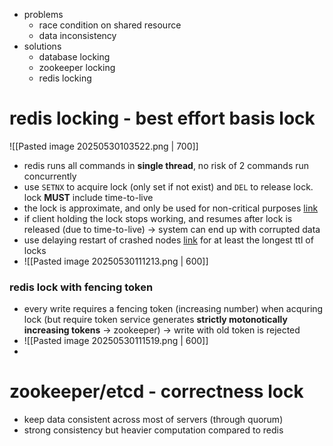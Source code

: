 - problems
	- race condition on shared resource
	- data inconsistency
- solutions
	- database locking
	- zookeeper locking
	- redis locking
# redis locking - best effort basis lock
![[Pasted image 20250530103522.png | 700]]
- redis runs all commands in **single thread**, no risk of 2 commands run concurrently
- use `SETNX` to acquire lock (only set if not exist) and `DEL` to release lock. lock **MUST** include time-to-live
- the lock is approximate, and only be used for non-critical purposes [link](https://martin.kleppmann.com/2016/02/08/how-to-do-distributed-locking.html)
- if client holding the lock stops working, and resumes after lock is released (due to time-to-live) -> system can end up with corrupted data
- use delaying restart of crashed nodes [link](https://redis.io/docs/latest/develop/use/patterns/distributed-locks/#performance-crash-recovery-and-fsync) for at least the longest ttl of locks
- ![[Pasted image 20250530111213.png | 600]]

### redis lock with fencing token
- every write requires a fencing token (increasing number) when acquring lock (but require token service generates **strictly motonotically increasing tokens** -> zookeeper) -> write with old token is rejected
- ![[Pasted image 20250530111519.png | 600]]
-
# zookeeper/etcd - correctness lock
- keep data consistent across most of servers (through quorum)
- strong consistency but heavier computation compared to redis